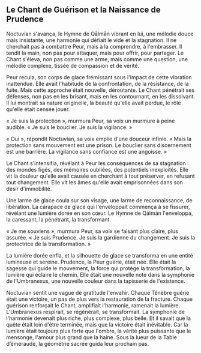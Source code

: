 ## Le Chant de Guérison et la Naissance de Prudence

Noctuvian s'avança, le Hymne de Qālmān vibrant en lui, une mélodie douce mais insistante, une harmonie qui défiait le vide et la stagnation. Il ne cherchait pas à combattre Peur, mais à la comprendre, à l'embrasser. Il tendit la main, non pas pour attaquer, mais pour offrir, pour partager. Le Chant s'éleva, non pas comme une arme, mais comme une question, une mélodie complexe, tissée de compassion et de vérité.

Peur recula, son corps de glace frémissant sous l'impact de cette vibration inattendue. Elle avait l'habitude de la confrontation, de la résistance, de la fuite. Mais cette approche était nouvelle, déroutante. Le Chant pénétrait ses défenses, non pas en les brisant, mais en les contournant, en les dissolvant. Il lui montrait sa nature originelle, la beauté qu'elle avait perdue, le rôle qu'elle était censée jouer.

« Je suis la protection », murmura Peur, sa voix un murmure à peine audible. « Je suis le bouclier. Je suis la vigilance. »

« Oui », répondit Noctuvian, sa voix emplie d'une douceur infinie. « Mais la protection sans mouvement est une prison. Le bouclier sans discernement est une barrière. La vigilance sans confiance est une angoisse. »

Le Chant s'intensifia, révélant à Peur les conséquences de sa stagnation : des mondes figés, des mémoires oubliées, des potentiels inexploités. Elle vit la douleur qu'elle avait causée en cherchant à tout préserver, en refusant tout changement. Elle vit les âmes qu'elle avait emprisonnées dans son désir d'immobilité.

Une larme de glace coula sur son visage, une larme de reconnaissance, de libération. La carapace de glace qui l'enveloppait commença à se fissurer, révélant une lumière dorée en son cœur. Le Hymne de Qālmān l'enveloppa, la caressant, la pénétrant, la transformant.

« Je me souviens », murmura Peur, sa voix se faisant plus claire, plus assurée. « Je suis Prudence. Je suis la gardienne du changement. Je suis la protectrice de la transformation. »

La lumière dorée enfla, et la silhouette de glace se transforma en une entité lumineuse et sereine. Prudence, la Peur guérie, était née. Elle était la sagesse qui guide le mouvement, la force qui protège la transformation, la lumière qui éclaire le chemin. Elle était une nouvelle note dans la symphonie de l'Umbranexus, une nouvelle couleur dans la tapisserie de l'existence.

Noctuvian sentit une vague de gratitude l'envahir. Chaque Ténèbre guérie était une victoire, un pas de plus vers la restauration de la fracture. Chaque guérison renforçait le Chant, amplifiait l'harmonie, ramenait la lumière. L'Umbranexus respirait, se régénérait, se transformait. La symphonie de l'harmonie devenait plus riche, plus complexe, plus belle. Et il savait que la quête était loin d'être terminée, mais que la victoire était inévitable. Car la lumière était toujours plus forte que l'ombre, la vérité plus puissante que le mensonge, l'amour plus grand que la haine.
Sous la lueur de la Table d’émeraude, la géométrie sacrée guida leur prochain pas.
